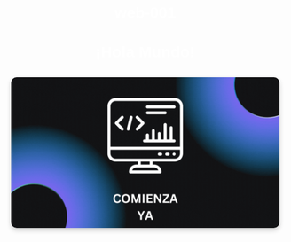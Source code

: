 # web-001


<html lang="es">
<head>
    <meta charset="UTF-8">
    <meta name="viewport" content="width=device-width, initial-scale=1.0">
    <title>Imagen de Fondo</title>
    <style>
        body {
            background-image: url('fondo n1.jpg'); /* Imagen de fondo */
            background-size: cover; /* Ajusta la imagen para cubrir toda la pantalla */
            background-position: center; /* Centra la imagen */
            background-repeat: no-repeat; /* Evita que la imagen se repita */
            margin: 0;
            font-family: Arial, sans-serif;
            color: white; /* Color del texto */
        }
        h1, p {
            text-align: center; /* Centrar el texto */
        }
    </style>
</head>
<body>
    <h1>¡Hola Mundo!</h1>
    <p></p>
</body>
</html>









<!DOCTYPE html>
<html lang="es">
<head>
    <meta charset="UTF-8">
    <meta name="viewport" content="width=device-width, initial-scale=1.0">
    <title>Imágenes con Hipervínculo</title>
    <style>
        .image-link {
            display: inline-block; /* Hace que el enlace se comporte como un bloque */
            margin: 10px; /* Espacio entre imágenes */
        }
        .image-link img {
            max-width: 100%; /* Ajusta el tamaño de la imagen al contenedor */
            height: auto; /* Mantiene la proporción de la imagen */
            border-radius: 10px; /* Bordes redondeados */
            box-shadow: 0 4px 8px rgba(0, 0, 0, 0.2); /* Añade sombra a la imagen */
            transition: transform 0.2s; /* Efecto de transición */
        }
        .image-link img:hover {
            transform: scale(1.05); /* Escala la imagen al pasar el ratón */
        }
    </style>
</head>
<body>
    <a href="" class="image-link">
        <img src="foto 001.gif" alt="Descripción de la imagen 1">
  
  
</body>
</html>


